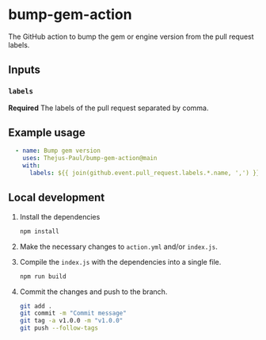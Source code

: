 # bump-gem-action

The GitHub action to bump the gem or engine version from the pull request labels.

## Inputs

### `labels`

**Required** The labels of the pull request separated by comma.

## Example usage

```yaml
  - name: Bump gem version
    uses: Thejus-Paul/bump-gem-action@main
    with:
      labels: ${{ join(github.event.pull_request.labels.*.name, ',') }}
```

## Local development

1. Install the dependencies

    ```bash
    npm install
    ```

2. Make the necessary changes to `action.yml` and/or `index.js`.

3. Compile the `index.js` with the dependencies into a single file.

    ```bash
    npm run build
    ```

4. Commit the changes and push to the branch.

    ```bash
    git add .
    git commit -m "Commit message"
    git tag -a v1.0.0 -m "v1.0.0"
    git push --follow-tags
    ```
